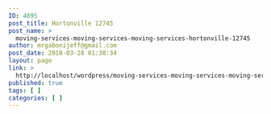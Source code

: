 ```yaml
---
ID: 4895
post_title: Hortonville 12745
post_name: >
  moving-services-moving-services-moving-services-hortonville-12745
author: mrgabonijeff@gmail.com
post_date: 2018-03-28 01:38:34
layout: page
link: >
  http://localhost/wordpress/moving-services-moving-services-moving-services-hortonville-12745/
published: true
tags: [ ]
categories: [ ]
---
```

